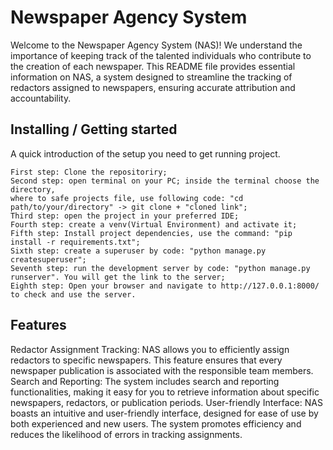 # Newspaper Agency System

Welcome to the Newspaper Agency System (NAS)! 
We understand the importance of keeping track of the talented individuals who contribute 
to the creation of each newspaper. 
This README file provides essential information on NAS, a system designed to streamline 
the tracking of redactors assigned to newspapers, ensuring accurate attribution and accountability.

## Installing / Getting started

A quick introduction of the setup you need to get running project.

```shell
First step: Clone the repositoriry;
Second step: open terminal on your PC; inside the terminal choose the directory, 
where to safe projects file, use following code: "cd path/to/your/directory" -> git clone + "cloned link";
Third step: open the project in your preferred IDE;
Fourth step: create a venv(Virtual Environment) and activate it;
Fifth step: Install project dependencies, use the command: "pip install -r requirements.txt";
Sixth step: create a superuser by code: "python manage.py createsuperuser";
Seventh step: run the development server by code: "python manage.py runserver". You will get the link to the server;
Eighth step: Open your browser and navigate to http://127.0.0.1:8000/ to check and use the server.
```

## Features

Redactor Assignment Tracking: NAS allows you to efficiently assign redactors to specific newspapers. 
This feature ensures that every newspaper publication is associated with the responsible team members. 
Search and Reporting: The system includes search and reporting functionalities, making it easy for you to 
retrieve information about specific newspapers, redactors, or publication periods. 
User-friendly Interface: NAS boasts an intuitive and user-friendly interface, designed for ease 
of use by both experienced and new users. 
The system promotes efficiency and reduces the likelihood of errors in tracking assignments.

